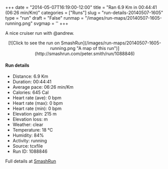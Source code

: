 +++
date = "2014-05-07T16:19:00-12:00"
title = "Ran 6.9 Km in 00:44:41 (06:26 min/Km)"
categories = ["Runs"]
slug = "run-details-20140507-1605"
type = "run"
draft = "False"
runmap = "/images/run-maps/20140507-1605-running.png"
svgmap = '<polyline points="23 1, 35 6, 33 21, 46 40, 71 52, 77 67, 69 84, 58 77, 64 86, 47 98, 38 95, 26 82, 27 70, 32 62, 39 56, 56 50, 70 51, 75 59, 77 64, 76 73, 68 82, 58 77, 64 86, 47 98, 39 95, 25 80, 24 75, 24 73, 31 62, 32 60, 54 50, 66 51, 71 53, 78 66, 70 91, 50 100, 30 86, 24 78, 26 70, 31 62, 44 54, 56 50, 70 52, 77 67, 69 85, 77 69, 74 58, 69 50, 56 46, 46 37, 33 20, 35 6, 22 0">'
+++

A nice cruiser run with @andrew. 



<!--more-->

<center>
[![Click to see the run on SmashRun](/images/run-maps/20140507-1605-running.png "A map of this run")](http://smashrun.com/peter.smith/run/1088846)
</center>

#### Run details

* Distance: 6.9 Km
* Duration: 00:44:41
* Average pace: 06:26 min/Km
* Calories: 645 Cal
* Heart rate (ave): 0 bpm
* Heart rate (max): 0 bpm
* Heart rate (min): 0 bpm
* Elevation gain: 215 m
* Elevation loss:  m
* Weather: clear
* Temperature: 18 &deg;C
* Humidity: 84%
* Activity: running
* Source: tcxfile
* Run ID: 1088846

Full details at [SmashRun](http://smashrun.com/peter.smith/run/1088846)
